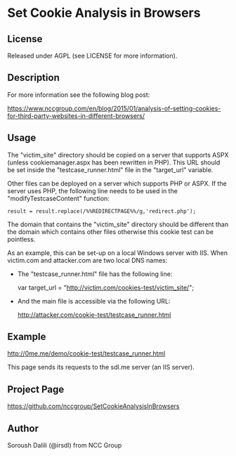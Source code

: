 Set Cookie Analysis in Browsers
=======================================
License
-------
Released under AGPL (see LICENSE for more information).

Description
-----------
For more information see the following blog post: 

https://www.nccgroup.com/en/blog/2015/01/analysis-of-setting-cookies-for-third-party-websites-in-different-browsers/

Usage
-----
The "victim_site" directory should be copied on a server that supports ASPX (unless cookiemanager.aspx has been rewritten in PHP). 
This URL should be set inside the "testcase_runner.html" file in the "target_url" variable.

Other files can be deployed on a server which supports PHP or ASPX. If the server uses PHP, the following line needs to be used in the "modifyTestcaseContent" function:

	result = result.replace(/%%REDIRECTPAGE%%/g,'redirect.php');
	
The domain that contains the "victim_site" directory should be different than the domain which contains other files otherwise this cookie test can be pointless.

As an example, this can be set-up on a local Windows server with IIS. 
When victim.com and attacker.com are two local DNS names:

 - The "testcase_runner.html" file has the following line:
 
    var target_url = "http://victim.com/cookies-test/victim_site/";
 - And the main file is accessible via the following URL:
 
    http://attacker.com/cookie-test/testcase_runner.html

Example
-------
http://0me.me/demo/cookie-test/testcase_runner.html

This page sends its requests to the sdl.me server (an IIS server).

Project Page
------------
https://github.com/nccgroup/SetCookieAnalysisInBrowsers

Author
------
Soroush Dalili (@irsdl) from NCC Group

